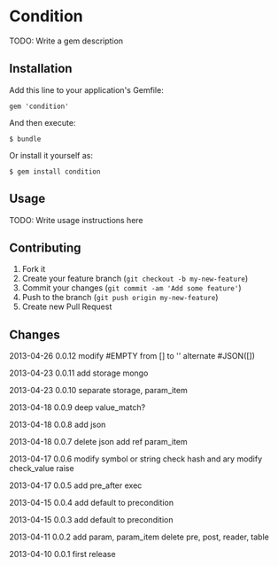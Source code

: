 # Condition

TODO: Write a gem description

## Installation

Add this line to your application's Gemfile:

    gem 'condition'

And then execute:

    $ bundle

Or install it yourself as:

    $ gem install condition

## Usage

TODO: Write usage instructions here

## Contributing

1. Fork it
2. Create your feature branch (`git checkout -b my-new-feature`)
3. Commit your changes (`git commit -am 'Add some feature'`)
4. Push to the branch (`git push origin my-new-feature`)
5. Create new Pull Request

## Changes

2013-04-26 0.0.12
modify #EMPTY from [] to ''
alternate #JSON([])

2013-04-23 0.0.11
add storage mongo

2013-04-23 0.0.10
separate storage, param_item

2013-04-18 0.0.9
deep value_match?

2013-04-18 0.0.8
add json

2013-04-18 0.0.7
delete json
add ref param_item

2013-04-17 0.0.6
modify symbol or string
check hash and ary
modify check_value raise

2013-04-17 0.0.5
add pre_after exec

2013-04-15 0.0.4
add default to precondition

2013-04-15 0.0.3
add default to precondition

2013-04-11 0.0.2
add param, param_item
delete pre, post, reader, table

2013-04-10 0.0.1
first release